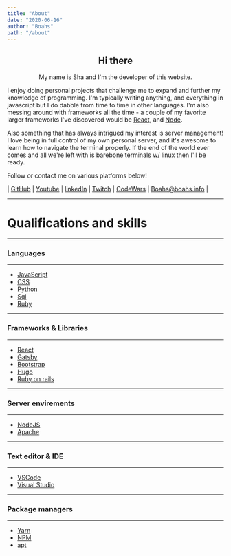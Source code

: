 ```yaml
---
title: "About"
date: "2020-06-16"
author: "Boahs"
path: "/about"
---
```


## <center>Hi there</center>

<center>My name is Sha and I'm the developer of this website.</center>

I enjoy doing personal projects that challenge me to expand and further my knowledge of programming. I'm typically writing anything, and everything in javascript but I do dabble from time to time in other languages. I'm also messing around with frameworks all the time - a couple of my favorite larger frameworks I've discovered would be [React](https://reactjs.org/), and [Node](https://nodejs.org/en/). 

Also something that has always intrigued my interest is server management! I love being in full control of my own personal server, and it's awesome to learn how to navigate the terminal properly. If the end of the world ever comes and all we're left with is barebone terminals w/ linux then I'll be ready. 

 Follow or contact me on various platforms below!

 | [GitHub](https://github.com/boahs) | [Youtube](https://www.youtube.com/user/BoahsLoL) | [linkedIn](https://www.linkedin.com/in/sha-adkins-694496187/) | [Twitch](https://www.twitch.tv/boahs) | [CodeWars](https://www.codewars.com/users/boahs) | <a href="mailto:boahs@boahs.info">Boahs@boahs.info</a> |



--------------------------------------------------------------------------------
# Qualifications and skills
--------------------------------------------------------------------------------
### Languages
--------------------------------------------------------------------------------
* [JavaScript](https://www.javascript.com/)
* [CSS](https://www.w3schools.com/css/)
* [Python](https://www.python.org/)
* [Sql](https://www.w3schools.com/sql/sql_intro.asp)
* [Ruby](https://www.ruby-lang.org/en/)

--------------------------------------------------------------------------------
### Frameworks & Libraries
--------------------------------------------------------------------------------
* [React](https://reactjs.org/)
* [Gatsby](https://www.gatsbyjs.org/)
* [Bootstrap](https://getbootstrap.com/)
* [Hugo](https://gohugo.io/)
* [Ruby on rails](https://rubyonrails.org/)

--------------------------------------------------------------------------------
### Server envirements
--------------------------------------------------------------------------------
* [NodeJS](https://nodejs.org/en/)
* [Apache](https://httpd.apache.org/)

--------------------------------------------------------------------------------
### Text editor & IDE 
--------------------------------------------------------------------------------
* [VSCode](https://code.visualstudio.com/)
* [Visual Studio](https://visualstudio.microsoft.com/)

--------------------------------------------------------------------------------
### Package managers
--------------------------------------------------------------------------------
* [Yarn](https://classic.yarnpkg.com/en/)
* [NPM](https://www.npmjs.com/)
* [apt](https://wiki.debian.org/Apt)
